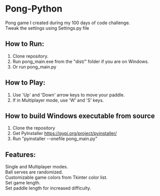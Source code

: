 # Pong-Python
Pong game I created during my 100 days of code challenge.
<br>
Tweak the settings using Settings.py file


## How to Run:
1. Clone repository.<br>
2. Run pong_main.exe from the "dist/" folder if you are on Windows.<br>
3. Or run pong_main.py

## How to Play:
1. Use 'Up' and 'Down' arrow keys to move your paddle.<br>
2. If in Multiplayer mode, use 'W' and 'S' keys.

## How to build Windows executable from source
1. Clone the repository<br>
2. Get PyInstaller https://pypi.org/project/pyinstaller/
3. Run "pyinstaller --onefile pong_main.py" 

## Features:
Single and Multiplayer modes.<br>
Ball serves are randomized.<br>
Customizable game colors from Tkinter color list.<br>
Set game length.<br>
Set paddle length for increased difficulty.<br>
